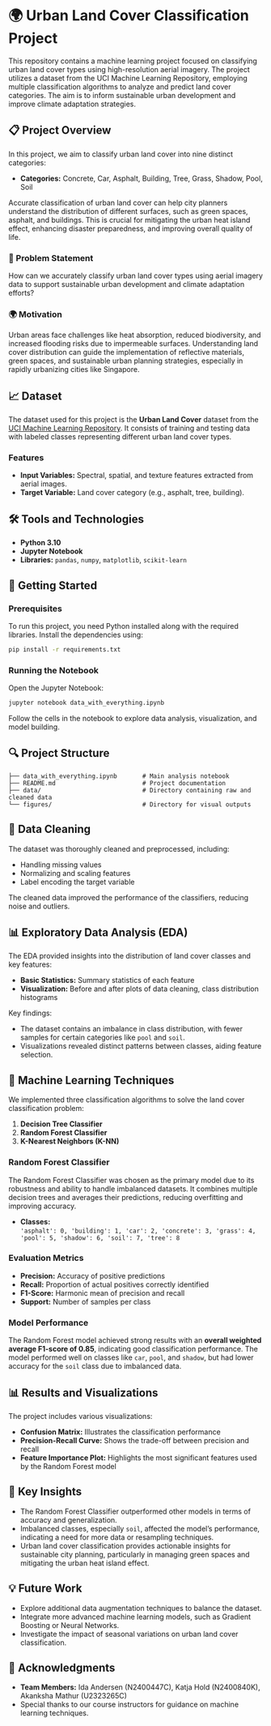 
# 🌍 Urban Land Cover Classification Project

This repository contains a machine learning project focused on classifying urban land cover types using high-resolution aerial imagery. The project utilizes a dataset from the UCI Machine Learning Repository, employing multiple classification algorithms to analyze and predict land cover categories. The aim is to inform sustainable urban development and improve climate adaptation strategies.

## 📋 Project Overview

In this project, we aim to classify urban land cover into nine distinct categories:

- **Categories:** Concrete, Car, Asphalt, Building, Tree, Grass, Shadow, Pool, Soil

Accurate classification of urban land cover can help city planners understand the distribution of different surfaces, such as green spaces, asphalt, and buildings. This is crucial for mitigating the urban heat island effect, enhancing disaster preparedness, and improving overall quality of life.

### 🎯 Problem Statement

How can we accurately classify urban land cover types using aerial imagery data to support sustainable urban development and climate adaptation efforts?

### 🌍 Motivation

Urban areas face challenges like heat absorption, reduced biodiversity, and increased flooding risks due to impermeable surfaces. Understanding land cover distribution can guide the implementation of reflective materials, green spaces, and sustainable urban planning strategies, especially in rapidly urbanizing cities like Singapore.

## 📈 Dataset

The dataset used for this project is the **Urban Land Cover** dataset from the [UCI Machine Learning Repository](https://archive.ics.uci.edu/dataset/295/urban+land+cover). It consists of training and testing data with labeled classes representing different urban land cover types.

### Features

- **Input Variables:** Spectral, spatial, and texture features extracted from aerial images.
- **Target Variable:** Land cover category (e.g., asphalt, tree, building).

## 🛠️ Tools and Technologies

- **Python 3.10**
- **Jupyter Notebook**
- **Libraries:** `pandas`, `numpy`, `matplotlib`, `scikit-learn`

## 🚀 Getting Started

### Prerequisites

To run this project, you need Python installed along with the required libraries. Install the dependencies using:

```bash
pip install -r requirements.txt
```

### Running the Notebook

Open the Jupyter Notebook:

```bash
jupyter notebook data_with_everything.ipynb
```

Follow the cells in the notebook to explore data analysis, visualization, and model building.

## 🔍 Project Structure

```plaintext
├── data_with_everything.ipynb       # Main analysis notebook
├── README.md                        # Project documentation
├── data/                            # Directory containing raw and cleaned data
└── figures/                         # Directory for visual outputs
```

## 🧹 Data Cleaning

The dataset was thoroughly cleaned and preprocessed, including:

- Handling missing values
- Normalizing and scaling features
- Label encoding the target variable

The cleaned data improved the performance of the classifiers, reducing noise and outliers.

## 📊 Exploratory Data Analysis (EDA)

The EDA provided insights into the distribution of land cover classes and key features:

- **Basic Statistics:** Summary statistics of each feature
- **Visualization:** Before and after plots of data cleaning, class distribution histograms

Key findings:
- The dataset contains an imbalance in class distribution, with fewer samples for certain categories like `pool` and `soil`.
- Visualizations revealed distinct patterns between classes, aiding feature selection.

## 🤖 Machine Learning Techniques

We implemented three classification algorithms to solve the land cover classification problem:

1. **Decision Tree Classifier**
2. **Random Forest Classifier**
3. **K-Nearest Neighbors (K-NN)**

### Random Forest Classifier

The Random Forest Classifier was chosen as the primary model due to its robustness and ability to handle imbalanced datasets. It combines multiple decision trees and averages their predictions, reducing overfitting and improving accuracy.

- **Classes:**  
  `'asphalt': 0, 'building': 1, 'car': 2, 'concrete': 3, 'grass': 4, 'pool': 5, 'shadow': 6, 'soil': 7, 'tree': 8`

### Evaluation Metrics

- **Precision:** Accuracy of positive predictions
- **Recall:** Proportion of actual positives correctly identified
- **F1-Score:** Harmonic mean of precision and recall
- **Support:** Number of samples per class

### Model Performance

The Random Forest model achieved strong results with an **overall weighted average F1-score of 0.85**, indicating good classification performance. The model performed well on classes like `car`, `pool`, and `shadow`, but had lower accuracy for the `soil` class due to imbalanced data.

## 📊 Results and Visualizations

The project includes various visualizations:

- **Confusion Matrix:** Illustrates the classification performance
- **Precision-Recall Curve:** Shows the trade-off between precision and recall
- **Feature Importance Plot:** Highlights the most significant features used by the Random Forest model

## 📑 Key Insights

- The Random Forest Classifier outperformed other models in terms of accuracy and generalization.
- Imbalanced classes, especially `soil`, affected the model’s performance, indicating a need for more data or resampling techniques.
- Urban land cover classification provides actionable insights for sustainable city planning, particularly in managing green spaces and mitigating the urban heat island effect.

## 💡 Future Work

- Explore additional data augmentation techniques to balance the dataset.
- Integrate more advanced machine learning models, such as Gradient Boosting or Neural Networks.
- Investigate the impact of seasonal variations on urban land cover classification.

## 🤝 Acknowledgments

- **Team Members:** Ida Andersen (N2400447C), Katja Hold (N2400840K), Akanksha Mathur (U2323265C)
- Special thanks to our course instructors for guidance on machine learning techniques.

